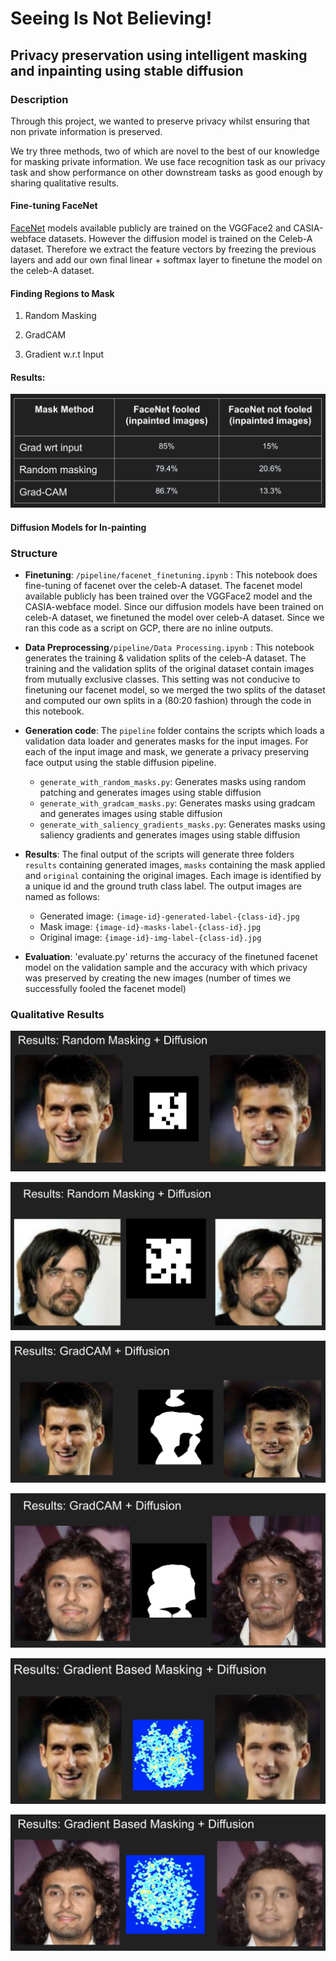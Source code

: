 # Seeing Is Not Believing! 
## Privacy preservation using intelligent masking and inpainting using stable diffusion

### Description

Through this project, we wanted to preserve privacy whilst ensuring that non private information
is preserved. 

We try three methods, two of which are novel to the best of our knowledge for masking
private information. We use face recognition task as our privacy task and show performance on 
other downstream tasks as good enough by sharing qualitative results.

#### Fine-tuning FaceNet

[FaceNet](https://github.com/timesler/facenet-pytorch) models available publicly are trained on the VGGFace2 and CASIA-webface datasets.
However the diffusion model is trained on the Celeb-A dataset. Therefore we extract the feature vectors
by freezing the previous layers and add our own final linear + softmax layer to finetune the model on the celeb-A dataset.

#### Finding Regions to Mask

1. Random Masking

2. GradCAM

3. Gradient w.r.t Input

#### Results:

![image](images/result.png)

#### Diffusion Models for In-painting

### Structure

- **Finetuning**: `/pipeline/facenet_finetuning.ipynb` : This notebook does fine-tuning of facenet over the celeb-A dataset. The facenet model available publicly has been trained over the VGGFace2 model and the CASIA-webface model. Since our diffusion models have been trained on celeb-A dataset, we finetuned the model over celeb-A dataset. Since we ran this code as a script on GCP, there are no inline outputs.
- **Data Preprocessing**`/pipeline/Data Processing.ipynb` : This notebook generates the training & validation splits of the celeb-A dataset. The training and the validation splits of the original dataset contain images from mutually exclusive classes. This setting was not conducive to finetuning our facenet model, so we merged the two splits of the dataset and computed our own splits in a (80:20 fashion) through the code in this notebook.

- **Generation code**: The `pipeline` folder contains the scripts which loads a validation data loader and generates masks for the input images. For each of the input image and mask, we generate a privacy preserving face output using the stable diffusion pipeline.
  - `generate_with_random_masks.py`: Generates masks using random patching and generates images using stable diffusion
  - `generate_with_gradcam_masks.py`: Generates masks using gradcam and generates images using stable diffusion
  - `generate_with_saliency_gradients_masks.py`: Generates masks using saliency gradients and generates images using stable diffusion
  
- **Results**: The final output of the scripts will generate three folders `results` containing generated images, `masks` containing the mask applied and `original` containing the original images. Each image is identified by a unique id and the ground truth class label. The output images are named as follows:
  -  Generated image: `{image-id}-generated-label-{class-id}.jpg`
  -  Mask image: `{image-id}-masks-label-{class-id}.jpg`
  -  Original image: `{image-id}-img-label-{class-id}.jpg`

- **Evaluation**: 'evaluate.py' returns the accuracy of the finetuned facenet model on the validation sample and the accuracy with which privacy was preserved by creating the new images (number of times we successfully fooled the facenet model)

### Qualitative Results

![image](images/1.png)

![image](images/2.png)

![image](images/3.png)

![image](images/4.png)

![image](images/5.png)

![image](images/6.png)


